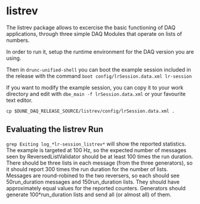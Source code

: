 # listrev

The listrev package allows to excercise the basic functioning of DAQ applications, through three simple DAQ Modules that operate on lists of numbers.

In order to run it, setup the runtime environment for the DAQ version you are using.

Then in `drunc-unified-shell` you can boot the example session included in the release with the command `boot config/lrSession.data.xml lr-session`

If you want to modify the example session, you can copy it to your work directory and edit with `dbe_main -f lrSession.data.xml` or your favourite text editor.
   ```
   cp $DUNE_DAQ_RELEASE_SOURCE/listrev/config/lrSession.data.xml .
   ```


## Evaluating the listrev Run

`grep Exiting log_*lr-session_listrev*` will show the reported statistics. The example is targeted at 100 Hz, so the expected number of messages seen by ReversedListValidator should be at least 100 times the run duration. There should be three lists in each message (from the three generators), so it should report 300 times the run duration for the number of lists. Messages are round-robined to the two reversers, so each should see 50run_duration messages and 150run_duration lists. They should have approximately equal values for the reported counters. Generators should generate 100*run_duration lists and send all (or almost all) of them.